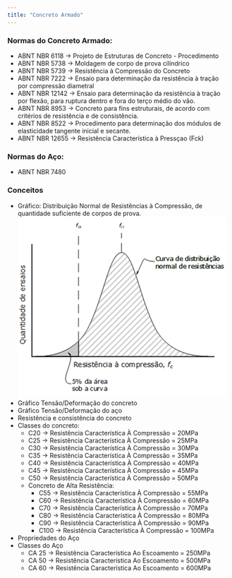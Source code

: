 ```yaml
---
title: "Concreto Armado"
---
```

### Normas do Concreto Armado:
- ABNT NBR 6118 -> Projeto de Estruturas de Concreto - Procedimento
- ABNT NBR 5738 -> Moldagem de corpo de prova cilíndrico
- ABNT NBR 5739 -> Resistência à Compressão do Concreto
- ABNT NBR 7222 -> Ensaio para determinação da resistência à tração por compressão diametral
- ABNT NBR 12142 -> Ensaio para determinação da resistência à tração por flexão, para ruptura dentro e fora do terço médio do vão.
- ABNT NBR 8953 -> Concreto para fins estruturais, de acordo com critérios de resistência e de consistência.
- ABNT NBR 8522 -> Procedimento para determinação dos módulos de elasticidade tangente inicial e secante.
- ABNT NBR 12655 -> Resistência Característica à Pressçao (Fck)

### Normas do Aço: 
- ABNT NBR 7480

### Conceitos
- Gráfico: Distribuição Normal de Resistências à Compressão, de quantidade suficiente de corpos de prova.  
    ![](./DistribuiçãoNormalDaResistênciaÀCompressãoCorpoDeProvaConcreto.png)
- Gráfico Tensão/Deformação do concreto
- Gráfico Tensão/Deformação do aço
- Resistência e consistência do concreto
- Classes do concreto:
    - C20 -> Resistência Característica À Compressão = 20MPa
    - C25 -> Resistência Característica À Compressão = 25MPa
    - C30 -> Resistência Característica À Compressão = 30MPa
    - C35 -> Resistência Característica À Compressão = 35MPa
    - C40 -> Resistência Característica À Compressão = 40MPa
    - C45 -> Resistência Característica À Compressão = 45MPa
    - C50 -> Resistência Característica À Compressão = 50MPa
    - Concreto de Alta Resistência:
        - C55 -> Resistência Característica À Compressão = 55MPa
        - C60 -> Resistência Característica À Compressão = 60MPa
        - C70 -> Resistência Característica À Compressão = 70MPa
        - C80 -> Resistência Característica À Compressão = 80MPa
        - C90 -> Resistência Característica À Compressão = 90MPa
        - C100 -> Resistência Característica À Compressão = 100MPa
- Propriedades do Aço
- Classes do Aço
    - CA 25  -> Resistência Característica Ao Escoamento = 250MPa
    - CA 50  -> Resistência Característica Ao Escoamento = 500MPa
    - CA 60  -> Resistência Característica Ao Escoamento = 600MPa